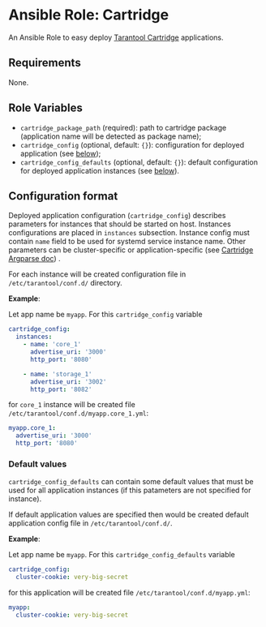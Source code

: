 # Ansible Role: Cartridge

An Ansible Role to easy deploy [Tarantool Cartridge](https://github.com/tarantool/cartridge-cli) applications.

## Requirements

None.

## Role Variables

* `cartridge_package_path` (required): path to cartridge package (application name will be detected as package name);
* `cartridge_config` (optional, default: `{}`): configuration for deployed application (see [below](#configuration-format));
* `cartridge_config_defaults` (optional, default: `{}`): default configuration for deployed application instances (see [below](#configuration-format)).

## Configuration format

Deployed application configuration (`cartridge_config`) describes parameters for instances that should be started on host. 
Instances configurations are placed in `instances` subsection.
Instance config must contain `name` field to be used for systemd service instance name.
Other parameters can be cluster-specific or application-specific (see [Cartridge Argparse doc](https://github.com/tarantool/cartridge/blob/master/cartridge/argparse.lua#L12-L35)) .

For each instance will be created configuration file in `/etc/tarantool/conf.d/` directory. 

**Example**:

Let app name be `myapp`.
For this `cartridge_config` variable

```yaml
cartridge_config:
  instances:
    - name: 'core_1'
      advertise_uri: '3000'
      http_port: '8080'

    - name: 'storage_1'
      advertise_uri: '3002'
      http_port: '8082'
```

for `core_1` instance will be created file `/etc/tarantool/conf.d/myapp.core_1.yml`:

```yaml
myapp.core_1:
  advertise_uri: '3000'
  http_port: '8080'
```

### Default values

`cartridge_config_defaults` can contain some default values that must be used for all application instances (if this patameters are not specified for instance).

If default application values are specified then would be created default application config file in `/etc/tarantool/conf.d/`.

**Example**:

Let app name be `myapp`.
For this `cartridge_config_defaults` variable

```yaml
cartridge_config:
  cluster-cookie: very-big-secret
```

for this application will be created file `/etc/tarantool/conf.d/myapp.yml`:

```yaml
myapp:
  cluster-cookie: very-big-secret
```
